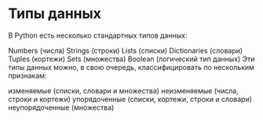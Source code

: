# Типы данных

В Python есть несколько стандартных типов данных:

Numbers (числа)
Strings (строки)
Lists (списки)
Dictionaries (словари)
Tuples (кортежи)
Sets (множества)
Boolean (логический тип данных)
Эти типы данных можно, в свою очередь, классифицировать по нескольким признакам:

изменяемые (списки, словари и множества)
неизменяемые (числа, строки и кортежи)
упорядоченные (списки, кортежи, строки и словари)
неупорядоченные (множества)
